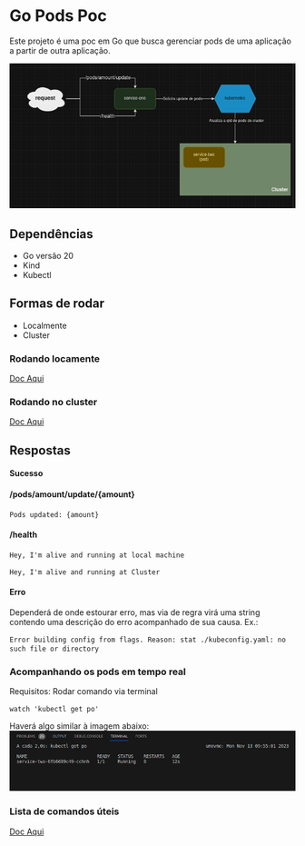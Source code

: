 # Go Pods Poc
Este projeto é uma poc em Go que busca gerenciar pods de uma aplicação a partir de outra aplicação.

![poc](./docs/img/poc.png)

## Dependências
* Go versão 20
* Kind
* Kubectl

## Formas de rodar
* Localmente
* Cluster

### Rodando locamente
[Doc Aqui](./docs/Local.README.md)

### Rodando no cluster
[Doc Aqui](./docs/cluster.README.md)

## Respostas

#### Sucesso

#### /pods/amount/update/{amount} 
```
Pods updated: {amount}
```

#### /health
```
Hey, I'm alive and running at local machine
```

```
Hey, I'm alive and running at Cluster
```

#### Erro
Dependerá de onde estourar erro, mas via de regra virá uma string contendo uma descrição do erro acompanhado de sua causa.
Ex.:
```
Error building config from flags. Reason: stat ./kubeconfig.yaml: no such file or directory
```

### Acompanhando os pods em tempo real

Requisitos: Rodar comando via terminal
```
watch 'kubectl get po'
```
Haverá algo similar à imagem abaixo:
![watch-pods](./docs/img/watch-pods.png)

### Lista de comandos úteis
[Doc Aqui](./docs/commands.README.md)